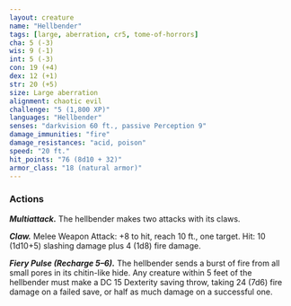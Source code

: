 ```yaml
---
layout: creature
name: "Hellbender"
tags: [large, aberration, cr5, tome-of-horrors]
cha: 5 (-3)
wis: 9 (-1)
int: 5 (-3)
con: 19 (+4)
dex: 12 (+1)
str: 20 (+5)
size: Large aberration
alignment: chaotic evil
challenge: "5 (1,800 XP)"
languages: "Hellbender"
senses: "darkvision 60 ft., passive Perception 9"
damage_immunities: "fire"
damage_resistances: "acid, poison"
speed: "20 ft."
hit_points: "76 (8d10 + 32)"
armor_class: "18 (natural armor)"
---
```


### Actions

***Multiattack.*** The hellbender makes two attacks with its claws.

***Claw.*** Melee Weapon Attack: +8 to hit, reach 10 ft., one target. Hit: 10
(1d10+5) slashing damage plus 4 (1d8) fire damage.

***Fiery Pulse (Recharge 5–6).*** The hellbender sends a burst of fire from
all small pores in its chitin-like hide. Any creature within 5 feet of the
hellbender must make a DC 15 Dexterity saving throw, taking 24 (7d6)
fire damage on a failed save, or half as much damage on a successful one.
